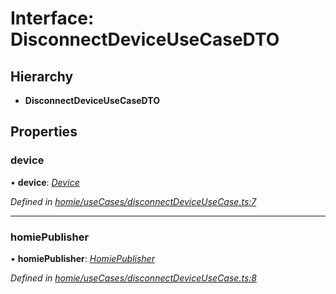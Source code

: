 # Interface: DisconnectDeviceUseCaseDTO

## Hierarchy

* **DisconnectDeviceUseCaseDTO**

## Properties

###  device

• **device**: *[Device](../classes/device.md)*

*Defined in [homie/useCases/disconnectDeviceUseCase.ts:7](https://github.com/AlejandroHerr/homieiot.ts/blob/15259b3/src/homie/useCases/disconnectDeviceUseCase.ts#L7)*

___

###  homiePublisher

• **homiePublisher**: *[HomiePublisher](../classes/homiepublisher.md)*

*Defined in [homie/useCases/disconnectDeviceUseCase.ts:8](https://github.com/AlejandroHerr/homieiot.ts/blob/15259b3/src/homie/useCases/disconnectDeviceUseCase.ts#L8)*
